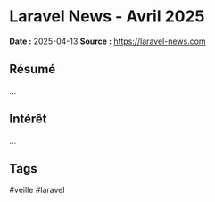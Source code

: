 # Laravel News - Avril 2025

**Date :** 2025-04-13
**Source :** https://laravel-news.com

## Résumé
...

## Intérêt
...

## Tags
#veille #laravel
